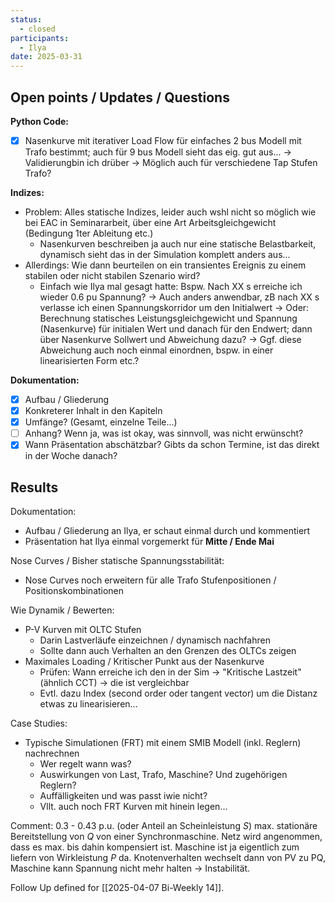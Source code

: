 ```yaml
---
status:
  - closed
participants:
  - Ilya
date: 2025-03-31
---
```

## Open points / Updates / Questions
**Python Code:**
- [x] Nasenkurve mit iterativer Load Flow für einfaches 2 bus Modell mit Trafo bestimmt; auch für 9 bus Modell sieht das eig. gut aus... -> Validierungbin ich drüber
      -> Möglich auch für verschiedene Tap Stufen Trafo?

**Indizes:**
- Problem: Alles statische Indizes, leider auch wshl nicht so möglich wie bei EAC in Seminararbeit, über eine Art Arbeitsgleichgewicht (Bedingung 1ter Ableitung etc.)
	- Nasenkurven beschreiben ja auch nur eine statische Belastbarkeit, dynamisch sieht das in der Simulation komplett anders aus...
- Allerdings: Wie dann beurteilen on ein transientes Ereignis zu einem stabilen oder nicht stabilen Szenario wird?
	- Einfach wie Ilya mal gesagt hatte: Bspw. Nach XX s erreiche ich wieder 0.6 pu Spannung? 
	  -> Auch anders anwendbar, zB nach XX s verlasse ich einen Spannungskorridor um den Initialwert
	  -> Oder: Berechnung statisches Leistungsgleichgewicht und Spannung (Nasenkurve) für initialen Wert und danach für den Endwert; dann über Nasenkurve Sollwert und Abweichung dazu?
	  -> Ggf. diese Abweichung auch noch einmal einordnen, bspw. in einer linearisierten Form etc.? 

**Dokumentation:**
- [x] Aufbau / Gliederung 
- [x] Konkreterer Inhalt in den Kapiteln
- [x] Umfänge? (Gesamt, einzelne Teile...)
- [ ] Anhang? Wenn ja, was ist okay, was sinnvoll, was nicht erwünscht?
- [x] Wann Präsentation abschätzbar? Gibts da schon Termine, ist das direkt in der Woche danach?
## Results
Dokumentation:
- Aufbau / Gliederung an Ilya, er schaut einmal durch und kommentiert
- Präsentation hat Ilya einmal vorgemerkt für **Mitte / Ende Mai**

Nose Curves / Bisher statische Spannungsstabilität:
- Nose Curves noch erweitern für alle Trafo Stufenpositionen / Positionskombinationen

Wie Dynamik / Bewerten: 
- P-V Kurven mit OLTC Stufen 
	- Darin Lastverläufe einzeichnen / dynamisch nachfahren
	- Sollte dann auch Verhalten an den Grenzen des OLTCs zeigen
- Maximales Loading / Kritischer Punkt aus der Nasenkurve
	- Prüfen: Wann erreiche ich den in der Sim -> "Kritische Lastzeit" (ähnlich CCT) -> die ist vergleichbar
	- Evtl. dazu Index (second order oder tangent vector) um die Distanz etwas zu linearisieren...

Case Studies:
- Typische Simulationen (FRT) mit einem SMIB Modell (inkl. Reglern) nachrechnen
	- Wer regelt wann was?
	- Auswirkungen von Last, Trafo, Maschine? Und zugehörigen Reglern?
	- Auffälligkeiten und was passt iwie nicht?
	- Vllt. auch noch FRT Kurven mit hinein legen...

Comment: 0.3 - 0.43 p.u. (oder Anteil an Scheinleistung $S$) max. stationäre Bereitstellung von $Q$ von einer Synchronmaschine. Netz wird angenommen, dass es max. bis dahin kompensiert ist. Maschine ist ja eigentlich zum liefern von Wirkleistung $P$ da. Knotenverhalten wechselt dann von PV zu PQ, Maschine kann Spannung nicht mehr halten -> Instabilität.


Follow Up defined for [[2025-04-07 Bi-Weekly 14]].

